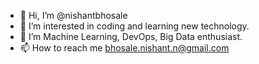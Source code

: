 - 👋 Hi, I’m @nishantbhosale
- 👀 I’m interested in coding and learning new technology.
- 🌱 I’m Machine Learning, DevOps, Big Data enthusiast.
- 📫 How to reach me bhosale.nishant.n@gmail.com

<!---
nishantbhosale/nishantbhosale is a ✨ special ✨ repository because its `README.md` (this file) appears on your GitHub profile.
You can click the Preview link to take a look at your changes.
--->
